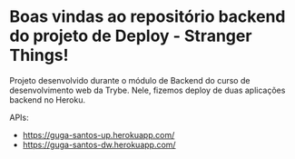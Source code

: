 # Boas vindas ao repositório backend do projeto de Deploy - Stranger Things!

Projeto desenvolvido durante o módulo de Backend do curso de desenvolvimento web da Trybe. Nele, fizemos deploy de duas aplicações backend no Heroku.

APIs:
* https://guga-santos-up.herokuapp.com/
* https://guga-santos-dw.herokuapp.com/
